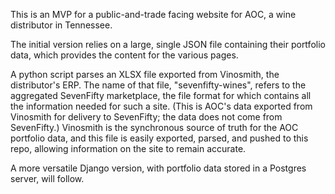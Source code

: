 This is an MVP for a public-and-trade facing website for AOC, a wine distributor in Tennessee.

The initial version relies on a large, single JSON file containing their portfolio data, which provides the content for the various pages.

A python script parses an XLSX file exported from Vinosmith, the distributor's ERP. The name of that file, "sevenfifty-wines", refers to the aggregated SevenFifty marketplace, the file format for which contains all the information needed for such a site. (This is AOC's data exported from Vinosmith for delivery to SevenFifty; the data does not come from SevenFifty.) Vinosmith is the synchronous source of truth for the AOC portfolio data, and this file is easily exported, parsed, and pushed to this repo, allowing information on the site to remain accurate.

A more versatile Django version, with portfolio data stored in a Postgres server, will follow. 
